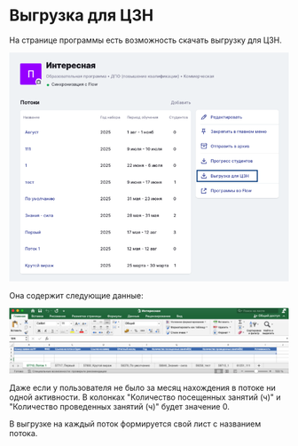 # Выгрузка для ЦЗН

На странице программы есть возможность скачать выгрузку для ЦЗН.&#x20;

![](<../../.gitbook/assets/image (1).png>)

Она содержит следующие данные:

![](<../../.gitbook/assets/image.png>)

Даже если у пользователя не было за месяц нахождения в потоке ни одной активности. В колонках "Количество посещенных занятий (ч)" и "Количество проведенных занятий (ч)" будет значение 0.&#x20;

В выгрузке на каждый поток формируется свой лист с названием потока.
